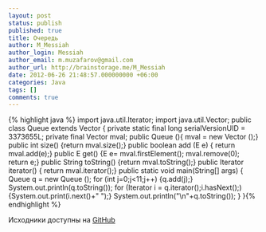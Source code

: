```yaml
---
layout: post
status: publish
published: true
title: Очередь
author: M_Messiah
author_login: Messiah
author_email: m.muzafarov@gmail.com
author_url: http://brainstorage.me/M_Messiah
date: 2012-06-26 21:48:57.000000000 +06:00
categories: Java
tags: []
comments: true
---
```

{% highlight java %}
import java.util.Iterator;
import java.util.Vector;
public class Queue <E> extends Vector<E> {
private static final long serialVersionUID = 3373655L;
private final Vector<E> mval;
public Queue (){ mval = new Vector <E>();}
public int size() {return mval.size();}
public boolean add (E e) { return mval.add(e);}
public E get() {E e= mval.firstElement();
mval.remove(0); return e;}
public String toString() {return mval.toString();}
public Iterator<E> iterator() { return mval.iterator();}
public static void main(String[] args) {
Queue <Integer> q = new Queue <Integer>();
for (int j=0;j<11;j++)
{q.add(j);}
System.out.println(q.toString());
for (Iterator<Integer> i = q.iterator();i.hasNext();)
{System.out.print(i.next()+" ");}
System.out.println("\n"+q.toString());
}
}{% endhighlight %}


Исходники доступны на [GitHub](https://github.com/m-muzafarov/java_course/blob/master/Queue.java)
